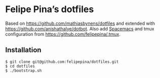 # Felipe Pina’s dotfiles

Based on https://github.com/mathiasbynens/dotfiles and extended with https://github.com/anishathalye/dotbot. Also add [Spacemacs](https://github.com/syl20bnr/spacemacs) and tmux configuration from https://github.com/felipepina/.tmux.

## Installation

````
$ git clone git@github.com:felipepina/dotfiles.git
$ cd dotfiles
$ ./bootstrap.sh
````